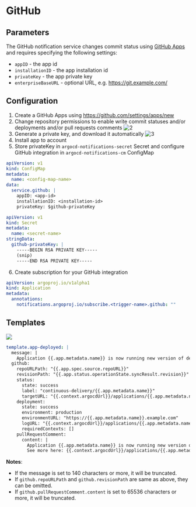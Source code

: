 # GitHub

## Parameters

The GitHub notification service changes commit status using [GitHub Apps](https://docs.github.com/en/developers/apps) and requires specifying the following settings:

* `appID` - the app id
* `installationID` - the app installation id
* `privateKey` - the app private key
* `enterpriseBaseURL` - optional URL, e.g. https://git.example.com/

## Configuration

1. Create a GitHub Apps using https://github.com/settings/apps/new
2. Change repository permissions to enable write commit statuses and/or deployments and/or pull requests comments
![2](https://user-images.githubusercontent.com/18019529/108397381-3ca57980-725b-11eb-8d17-5b8992dc009e.png)
3. Generate a private key, and download it automatically
![3](https://user-images.githubusercontent.com/18019529/108397926-d4a36300-725b-11eb-83fe-74795c8c3e03.png)
4. Install app to account
5. Store privateKey in `argocd-notifications-secret` Secret and configure GitHub integration
in `argocd-notifications-cm` ConfigMap

```yaml
apiVersion: v1
kind: ConfigMap
metadata:
  name: <config-map-name>
data:
  service.github: |
    appID: <app-id>
    installationID: <installation-id>
    privateKey: $github-privateKey
```

```yaml
apiVersion: v1
kind: Secret
metadata:
  name: <secret-name>
stringData:
  github-privateKey: |
    -----BEGIN RSA PRIVATE KEY-----
    (snip)
    -----END RSA PRIVATE KEY-----
```

6. Create subscription for your GitHub integration

```yaml
apiVersion: argoproj.io/v1alpha1
kind: Application
metadata:
  annotations:
    notifications.argoproj.io/subscribe.<trigger-name>.github: ""
```

## Templates

![](https://user-images.githubusercontent.com/18019529/108520497-168ce180-730e-11eb-93cb-b0b91f99bdc5.png)

```yaml
template.app-deployed: |
  message: |
    Application {{.app.metadata.name}} is now running new version of deployments manifests.
  github:
    repoURLPath: "{{.app.spec.source.repoURL}}"
    revisionPath: "{{.app.status.operationState.syncResult.revision}}"
    status:
      state: success
      label: "continuous-delivery/{{.app.metadata.name}}"
      targetURL: "{{.context.argocdUrl}}/applications/{{.app.metadata.name}}?operation=true"
    deployment:
      state: success
      environment: production
      environmentURL: "https://{{.app.metadata.name}}.example.com"
      logURL: "{{.context.argocdUrl}}/applications/{{.app.metadata.name}}?operation=true"
      requiredContexts: []
    pullRequestComment:
      content: |
        Application {{.app.metadata.name}} is now running new version of deployments manifests.
        See more here: {{.context.argocdUrl}}/applications/{{.app.metadata.name}}?operation=true
```

**Notes**:
- If the message is set to 140 characters or more, it will be truncated.
- If `github.repoURLPath` and `github.revisionPath` are same as above, they can be omitted.
- If `github.pullRequestComment.content` is set to 65536 characters or more, it will be truncated.
